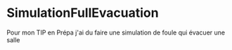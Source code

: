 # SimulationFullEvacuation
Pour mon TIP en Prépa j'ai du faire une simulation de foule qui évacuer une salle
